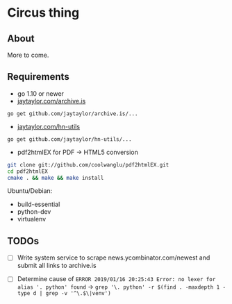 # Circus thing

## About

More to come.

## Requirements

* go 1.10 or newer
* [jaytaylor.com/archive.is](https://jaytaylor.com/archive.is)

`go get github.com/jaytaylor/archive.is/...`

* [jaytaylor.com/hn-utils](jaytaylor.com/hn-utils)

`go get github.com/jaytaylor/hn-utils/...`

* pdf2htmlEX for PDF -> HTML5 conversion

```bash
git clone git://github.com/coolwanglu/pdf2htmlEX.git
cd pdf2htmlEX
cmake . && make && make install
```

Ubuntu/Debian:

* build-essential
* python-dev
* virtualenv

## TODOs

- [ ] Write system service to scrape news.ycombinator.com/newest and submit all links to archive.is

- [ ] Determine cause of `ERROR 2019/01/16 20:25:43 Error: no lexer for alias '. python' found` -> `grep '\. python' -r $(find . -maxdepth 1 -type d | grep -v '^\.$\|venv')`

